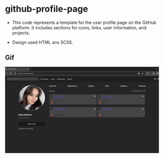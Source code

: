 # github-profile-page
- This code represents a template for the user profile page on the GitHub platform. It includes sections for icons, links, user information, and projects.

- Design used HTML ans SCSS.

## Gif
<img src="gtb.gif" />




